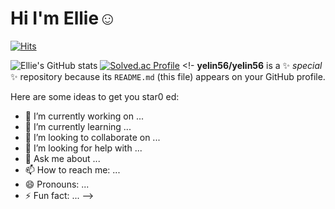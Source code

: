 # Hi I'm Ellie☺️
[![Hits](https://hits.seeyoufarm.com/api/count/incr/badge.svg?url=https%3A%2F%2Fgithub.com%2Fyelin56&count_bg=%23069667&title_bg=%23D7B1DB&icon=&icon_color=%23E7E7E7&title=hits&edge_flat=false)](https://hits.seeyoufarm.com)

![Ellie's GitHub stats](https://github-readme-stats.vercel.app/api?username=yelin56&show_icons=true&theme=react)
[![Solved.ac Profile](http://mazassumnida.wtf/api/v2/generate_badge?boj=yelin23)](https://solved.ac/yelin23/)
<!-
**yelin56/yelin56** is a ✨ _special_ ✨ repository because its `README.md` (this file) appears on your GitHub profile.

Here are some ideas to get you star0
ed:

- 🔭 I’m currently working on ...
- 🌱 I’m currently learning ...
- 👯 I’m looking to collaborate on ...
- 🤔 I’m looking for help with ...
- 💬 Ask me about ...
- 📫 How to reach me: ...
- 😄 Pronouns: ...
- ⚡ Fun fact: ...
-->
